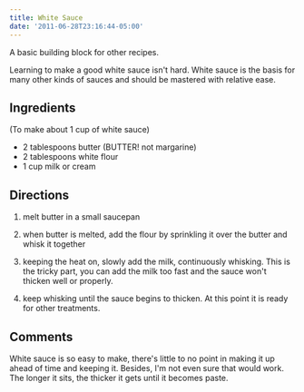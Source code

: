 ```yaml
---
title: White Sauce
date: '2011-06-28T23:16:44-05:00'
---
```

A basic building block for other recipes.

Learning to make a good white sauce isn't hard. White sauce is the basis for many other kinds of sauces and should be mastered with relative ease.

## Ingredients

(To make about 1 cup of white sauce)

* 2 tablespoons butter (BUTTER! not margarine)
* 2 tablespoons white flour
* 1 cup milk or cream

## Directions

1.  melt butter in a small saucepan

1.  when butter is melted, add the flour by sprinkling it over the butter and whisk it together

1.  keeping the heat on, slowly add the milk, continuously whisking. This is the tricky part, you can add the milk too fast and the sauce won't thicken well or properly.

1.  keep whisking until the sauce begins to thicken. At this point it is ready for other treatments.

## Comments

White sauce is so easy to make, there's little to no point in making it up ahead of time and keeping it. Besides, I'm not even sure that would work. The longer it sits, the thicker it gets until it becomes paste.

